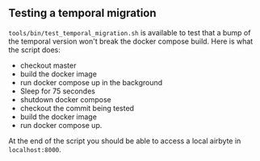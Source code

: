## Testing a temporal migration

`tools/bin/test_temporal_migration.sh` is available to test that a bump of the temporal version won't break the docker compose build. Here is what 
the script does:
- checkout master
- build the docker image
- run docker compose up in the background
- Sleep for 75 secondes
- shutdown docker compose
- checkout the commit being tested
- build the docker image
- run docker compose up.

At the end of the script you should be able to access a local airbyte in `localhost:8000`.
